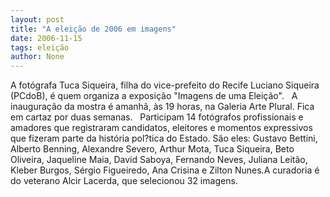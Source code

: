 ```yaml
---
layout: post
title: "A eleição de 2006 em imagens"
date: 2006-11-15
tags: eleição
author: None
---
```

A fotógrafa Tuca Siqueira, filha do vice-prefeito do Recife Luciano Siqueira (PCdoB), é quem organiza a&nbsp;exposição \"Imagens de uma Eleição\". 
&nbsp;
A inauguração da mostra é amanhã, às 19 horas, na Galeria Arte Plural. Fica em cartaz por duas semanas.
&nbsp;
Participam&nbsp;14 fotógrafos profissionais e amadores que registraram candidatos, eleitores e momentos expressivos que fizeram parte da história pol?tica do Estado.
São eles: Gustavo Bettini, Alberto Benning, Alexandre Severo, Arthur Mota, Tuca Siqueira, Beto Oliveira, Jaqueline Maia, David Saboya, Fernando Neves, Juliana Leitão, Kleber Burgos, Sérgio Figueiredo, Ana Crisina e Zilton Nunes.A curadoria é do veterano Alcir Lacerda, que selecionou 32 imagens. 